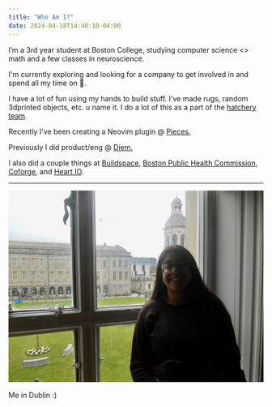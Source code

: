 ```yaml
---
title: "Who Am I?"
date: 2024-04-18T14:48:10-04:00
---
```

I’m a 3rd year student at Boston College, studying computer science <> math and a few classes in neuroscience.

I'm currently exploring and looking for a company to get involved in and spend all my time on 🦤.

I have a lot of fun using my hands to build stuff. I've made rugs, random 3dprinted objects, etc. u name it. I do a lot of this as a part of the [hatchery team](https://design-innovation.bc.edu/makerspaces/).

Recently I've been creating a Neovim plugin @ [Pieces.](https://pieces.app/)

Previously I did product/eng @ [Diem.](https://www.askdiem.com/)

I also did a couple things at [Buildspace](https://buildspace.so/), [Boston Public Health Commission](https://www.boston.gov/government/cabinets/boston-public-health-commission), [Coforge](https://www.coforge.com/), and [Heart IO](https://www.heartio.ai/).

---
![me](/public/images/DSCN0294.JPG)

Me in Dublin :)

